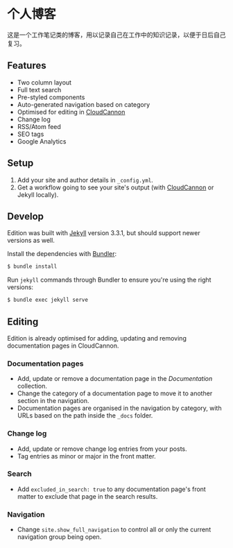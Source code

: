 # 个人博客

这是一个工作笔记类的博客，用以记录自己在工作中的知识记录，以便于日后自己复习。

## Features

* Two column layout
* Full text search
* Pre-styled components
* Auto-generated navigation based on category
* Optimised for editing in [CloudCannon](http://cloudcannon.com/)
* Change log
* RSS/Atom feed
* SEO tags
* Google Analytics

## Setup

1. Add your site and author details in `_config.yml`.
2. Get a workflow going to see your site's output (with [CloudCannon](https://app.cloudcannon.com/) or Jekyll locally).

## Develop

Edition was built with [Jekyll](http://jekyllrb.com/) version 3.3.1, but should support newer versions as well.

Install the dependencies with [Bundler](http://bundler.io/):

~~~bash
$ bundle install
~~~

Run `jekyll` commands through Bundler to ensure you're using the right versions:

~~~bash
$ bundle exec jekyll serve
~~~

## Editing

Edition is already optimised for adding, updating and removing documentation pages in CloudCannon.

### Documentation pages

* Add, update or remove a documentation page in the *Documentation* collection.
* Change the category of a documentation page to move it to another section in the navigation.
* Documentation pages are organised in the navigation by category, with URLs based on the path inside the `_docs` folder.

### Change log

* Add, update or remove change log entries from your posts.
* Tag entries as minor or major in the front matter.

### Search

* Add `excluded_in_search: true` to any documentation page's front matter to exclude that page in the search results.

### Navigation

* Change `site.show_full_navigation` to control all or only the current navigation group being open.
